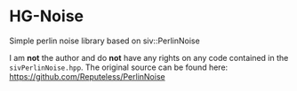 # HG-Noise
Simple perlin noise library based on siv::PerlinNoise 

I am **not** the author and do **not** have any rights on any code contained in the `sivPerlinNoise.hpp`. 
The original source can be found here: https://github.com/Reputeless/PerlinNoise
